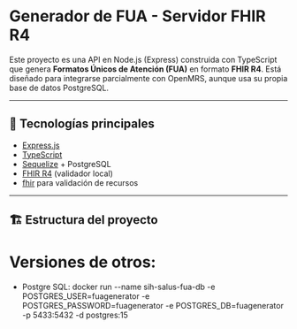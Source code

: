 # Generador de FUA - Servidor FHIR R4

Este proyecto es una API en Node.js (Express) construida con TypeScript que genera **Formatos Únicos de Atención (FUA)** en formato **FHIR R4**. Está diseñado para integrarse parcialmente con OpenMRS, aunque usa su propia base de datos PostgreSQL.

---

## 🚀 Tecnologías principales

- [Express.js](https://expressjs.com/)
- [TypeScript](https://www.typescriptlang.org/)
- [Sequelize](https://sequelize.org/) + PostgreSQL
- [FHIR R4](https://www.hl7.org/fhir/) (validador local)
- [fhir](https://www.npmjs.com/package/fhir) para validación de recursos

---

## 🏗 Estructura del proyecto


# Versiones de otros:
- Postgre SQL:  docker run --name sih-salus-fua-db -e POSTGRES_USER=fuagenerator -e POSTGRES_PASSWORD=fuagenerator  -e POSTGRES_DB=fuagenerator -p 5433:5432 -d postgres:15

